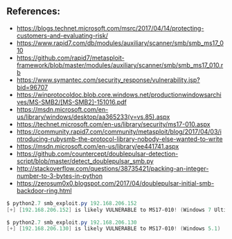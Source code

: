 ## References:

+ https://blogs.technet.microsoft.com/msrc/2017/04/14/protecting-customers-and-evaluating-risk/
+ https://www.rapid7.com/db/modules/auxiliary/scanner/smb/smb_ms17_010
+ https://github.com/rapid7/metasploit-framework/blob/master/modules/auxiliary/scanner/smb/smb_ms17_010.rb
+ https://www.symantec.com/security_response/vulnerability.jsp?bid=96707
+ https://winprotocoldoc.blob.core.windows.net/productionwindowsarchives/MS-SMB2/[MS-SMB2]-151016.pdf
+ https://msdn.microsoft.com/en-us/library/windows/desktop/aa365233(v=vs.85).aspx
+ https://technet.microsoft.com/en-us/library/security/ms17-010.aspx
+ https://community.rapid7.com/community/metasploit/blog/2017/04/03/introducing-rubysmb-the-protocol-library-nobody-else-wanted-to-write
+ https://msdn.microsoft.com/en-us/library/ee441741.aspx
+ https://github.com/countercept/doublepulsar-detection-script/blob/master/detect_doublepulsar_smb.py
+ http://stackoverflow.com/questions/38735421/packing-an-integer-number-to-3-bytes-in-python
+ https://zerosum0x0.blogspot.com/2017/04/doublepulsar-initial-smb-backdoor-ring.html

```powershell
$ python2.7 smb_exploit.py 192.168.206.152
[+] [192.168.206.152] is likely VULNERABLE to MS17-010! (Windows 7 Ultimate 7600)

$ python2.7 smb_exploit.py 192.168.206.130
[+] [192.168.206.130] is likely VULNERABLE to MS17-010! (Windows 5.1)
```
